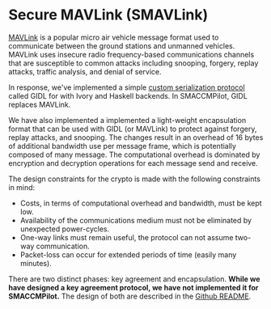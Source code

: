 
# Secure MAVLink (SMAVLink)

[MAVLink][mavlink] is a popular micro air vehicle message format used to
communicate between the ground stations and unmanned vehicles.  MAVLink uses
insecure radio frequency-based communications channels that are susceptible to
common attacks including snooping, forgery, replay attacks, traffic analysis,
and denial of service.

In response, we've implemented a simple
[custom serialization protocol](https://github.com/GaloisInc/gidl) called GIDL
for with Ivory and Haskell backends. In SMACCMPilot, GIDL replaces MAVLink.

We have also implemented a implemented a light-weight encapsulation format that
can be used with GIDL (or MAVLink) to protect against forgery, replay attacks,
and snooping.  The changes result in an overhead of 16 bytes of additional
bandwidth use per message frame, which is potentially composed of many message.
The computational overhead is dominated by encryption and decryption operations
for each message send and receive.

The design constraints for the crypto is made with the following constraints in mind:

* Costs, in terms of computational overhead and bandwidth, must be kept low.
* Availability of the communications medium must not be eliminated by unexpected power-cycles.
* One-way links must remain useful, the protocol can not assume two-way communication.
* Packet-loss can occur for extended periods of time (easily many minutes).

There are two distinct phases: key agreement and encapsulation. **While we have
designed a key agreement protocol, we have not implemented it for SMACCMPilot.**
The design of both are described in the [Github README](https://github.com/GaloisInc/gec/blob/master/README.md).

[mavlink]: http://qgroundcontrol.org/mavlink/start
